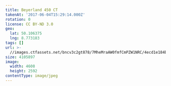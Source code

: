 ```yaml
---
title: Beyerland 450 CT
takenAt: '2017-06-04T15:29:14.000Z'
rotation: 0
license: CC BY-ND 3.0
geo:
  lat: 50.106375
  lng: 8.773183
tags: []
url: >-
  //images.ctfassets.net/bncv3c2gt878/7MheMraAW0fmfCmPZW1NRC/4ecd1e184b840b15b9cee92210ed0b36/beyerland-450-ct_34284823373_o
size: 4105897
image:
  width: 4608
  height: 2592
contentType: image/jpeg
---
```


